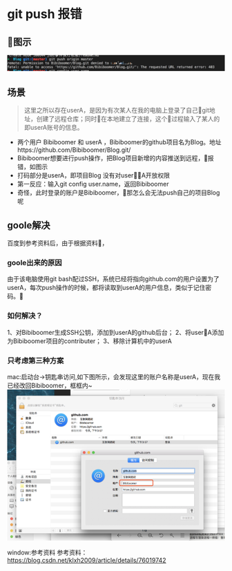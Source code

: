 # git push 报错

## 图示

<img src = "./img/1.png">

## 场景
>这里之所以存在userA，是因为有次某人在我的电脑上登录了自己git地址，创建了远程仓库；同时在本地建立了连接，这个过程输入了某人的即userA账号的信息。<br>
- 两个用户 Bibiboomer 和 userA ，Bibiboomer的github项目名为Blog。地址https://github.com/Bibiboomer/Blog.git/
- Bibiboomer想要进行push操作，把Blog项目新增的内容推送到远程，报错，如图示
- 打码部分是userA，即项目Blog 没有对userA开放权限
- 第一反应：输入git config user.name，返回Bibiboomer
- 奇怪，此时登录的账户是Bibiboomer，那怎么会无法push自己的项目Blog呢

## goole解决
百度到参考资料后，由于根据资料，

### goole出来的原因
由于该电脑使用git bash配过SSH，系统已经将指向github.com的用户设置为了userA，每次push操作的时候，都将读取到userA的用户信息，类似于记住密码。

### 如何解决？ 
1、对Bibiboomer生成SSH公钥，添加到userA的github后台； 
2、将userA添加为Bibiboomer项目的contributer； 
3、移除计算机中的userA

### 只考虑第三种方案
mac:启动台→钥匙串访问,如下图所示，会发现这里的账户名称是userA，现在我已经改回Bibiboomer，框框内~
<img src="./img/2.png">

window:参考资料
参考资料：https://blog.csdn.net/klxh2009/article/details/76019742


